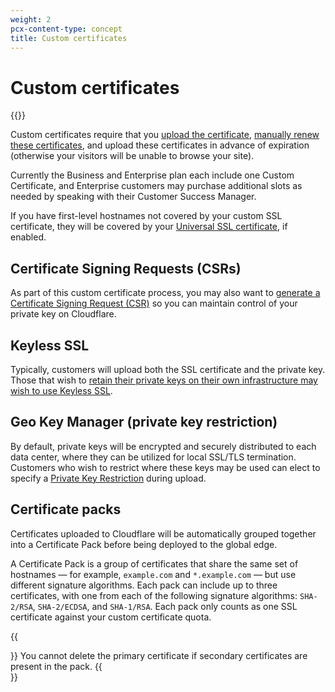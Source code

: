 ```yaml
---
weight: 2
pcx-content-type: concept
title: Custom certificates
---
```


# Custom certificates

{{<render file="_custom-certificates-definition.md">}}

Custom certificates require that you [upload the certificate](/ssl/uploading/), [manually renew these certificates](/ssl/renewing/), and upload these certificates in advance of expiration (otherwise your visitors will be unable to browse your site).

Currently the Business and Enterprise plan each include one Custom Certificate, and Enterprise customers may purchase additional slots as needed by speaking with their Customer Success Manager.

If you have first-level hostnames not covered by your custom SSL certificate, they will be covered by your [Universal SSL certificate](/ssl/edge-certificates/universal-ssl/), if enabled.

## Certificate Signing Requests (CSRs)

As part of this custom certificate process, you may also want to [generate a Certificate Signing Request (CSR)](/ssl/edge-certificates/additional-options/certificate-signing-requests/) so you can maintain control of your private key on Cloudflare.

## Keyless SSL

Typically, customers will upload both the SSL certificate and the private key. Those that wish to [retain their private keys on their own infrastructure may wish to use Keyless SSL](/ssl/keyless-ssl/).

## Geo Key Manager (private key restriction)

By default, private keys will be encrypted and securely distributed to each data center, where they can be utilized for local SSL/TLS termination. Customers who wish to restrict where these keys may be used can elect to specify a [Private Key Restriction](https://blog.cloudflare.com/introducing-cloudflare-geo-key-manager/) during upload.

## Certificate packs

Certificates uploaded to Cloudflare will be automatically grouped together into a Certificate Pack before being deployed to the global edge.

A Certificate Pack is a group of certificates that share the same set of hostnames — for example, `example.com` and `*.example.com` — but use different signature algorithms. Each pack can include up to three certificates, with one from each of the following signature algorithms: `SHA-2/RSA`, `SHA-2/ECDSA`, and `SHA-1/RSA`. Each pack only counts as one SSL certificate against your custom certificate quota.

{{<Aside type="note">}}
You cannot delete the primary certificate if secondary certificates are present in the pack.
{{</Aside>}}
